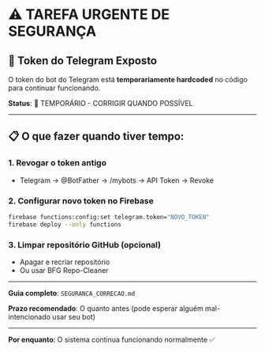 # ⚠️ TAREFA URGENTE DE SEGURANÇA

## 🔴 Token do Telegram Exposto

O token do bot do Telegram está **temporariamente hardcoded** no código para continuar funcionando.

**Status**: 🔴 TEMPORÁRIO - CORRIGIR QUANDO POSSÍVEL

---

## 📋 O que fazer quando tiver tempo:

### 1. Revogar o token antigo
- Telegram → @BotFather → /mybots → API Token → Revoke

### 2. Configurar novo token no Firebase
```bash
firebase functions:config:set telegram.token="NOVO_TOKEN"
firebase deploy --only functions
```

### 3. Limpar repositório GitHub (opcional)
- Apagar e recriar repositório
- Ou usar BFG Repo-Cleaner

---

**Guia completo**: `SEGURANCA_CORRECAO.md`

**Prazo recomendado**: O quanto antes (pode esperar alguém mal-intencionado usar seu bot)

---

**Por enquanto**: O sistema continua funcionando normalmente ✅


